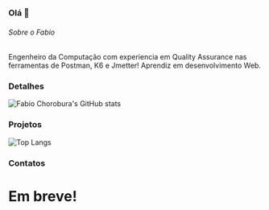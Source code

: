 ### Olá 👋


###### Sobre o Fabio
Engenheiro da Computação com experiencia em Quality Assurance nas ferramentas de Postman, K6 e Jmetter!
Aprendiz em desenvolvimento Web.

### Detalhes
![Fabio Chorobura's GitHub stats](https://github-readme-stats.vercel.app/api?username=fabiochorobura&show_icons=true)


### Projetos
![Top Langs](https://github-readme-stats.vercel.app/api/top-langs/?username=fabiochorobura&hide_progress=true)



### Contatos
# Em breve!
